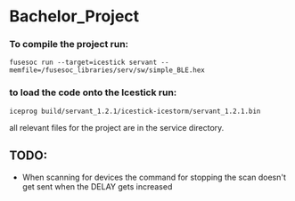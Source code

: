 # Bachelor_Project

### To compile the project run:
```fusesoc run --target=icestick servant --memfile=/fusesoc_libraries/serv/sw/simple_BLE.hex```

### to load the code onto the Icestick run:
```iceprog build/servant_1.2.1/icestick-icestorm/servant_1.2.1.bin```

all relevant files for the project are in the service directory.


## TODO:

- When scanning for devices the command for stopping the scan doesn't get sent when the DELAY gets increased 



